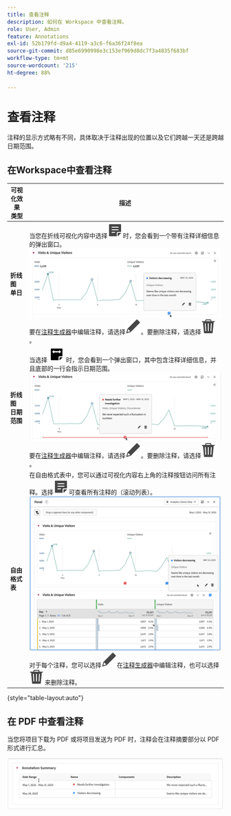```yaml
---
title: 查看注释
description: 如何在 Workspace 中查看注释。
role: User, Admin
feature: Annotations
exl-id: 52b179fd-d9a4-4119-a3c6-f6a36f24f8ea
source-git-commit: d85e6990998e3c153ef969d8dc7f3a4835f683bf
workflow-type: tm+mt
source-wordcount: '215'
ht-degree: 88%

---
```


# 查看注释

注释的显示方式略有不同，具体取决于注释出现的位置以及它们跨越一天还是跨越日期范围。

## 在Workspace中查看注释

| 可视化效果<br/>类型 | 描述 |
| --- | --- |
| **折线图&#x200B;**<br/>**单日** | 当您在折线可视化内容中选择![Annotate](/help/assets/icons/Annotate.svg)时，您会看到一个带有注释详细信息的弹出窗口。<br/>![Annotation single day](assets/annotation-single-day.png)<br/>要在[注释生成器](create-annotations.md#annotation-builder)中编辑注释，请选择![Edit](/help/assets/icons/Edit.svg)。要删除注释，请选择![Delete](/help/assets/icons/Delete.svg)。 |
| **折线图&#x200B;**<br/>**日期范围** | 当选择 ![AnnotateRange](/help/assets/icons/AnnotateRange.svg) 时，您会看到一个弹出窗口，其中包含注释详细信息，并且底部的一行会指示日期范围。<br/>![注释范围](assets/annotation-range.png)要在[注释生成器](create-annotations.md#annotation-builder)中编辑注释，请选择![Edit](/help/assets/icons/Edit.svg)。要删除注释，请选择![Delete](/help/assets/icons/Delete.svg)。 |
| **自由格式表** | 在自由格式表中，您可以通过可视化内容右上角的注释按钮访问所有注释。选择![Annotate](/help/assets/icons/Annotate.svg)可查看所有注释的（滚动列表）。<br/>![Annotations table](assets/annotations-table.png)<br/>对于每个注释，您可以选择![Edit](/help/assets/icons/Edit.svg)在[注释生成器](create-annotations.md#annotation-builder)中编辑注释，也可以选择![Delete](/help/assets/icons/Delete.svg)来删除注释。 |

{style="table-layout:auto"}

## 在 PDF 中查看注释

当您将项目下载为 PDF 或将项目发送为 PDF 时，注释会在注释摘要部分以 PDF 形式进行汇总。

![Highlighted view of a .pdf file showing explanations of annotations.](assets/annotations-pdf.png)


<!--
# View annotations

Annotations manifest slightly differently, depending on whether they span a single day or a date range.

## View annotations in Line charts or Tables

| Date | Appearance |
| --- | --- |
| **Single day** |   ![](assets/single-day.png)<p>When you hover over the annotation, you can see its details, you can edit it by selecting the pen icon, or you can delete it:<p> ![](assets/hover.png) |
| **Date range** |  The icon changes and when you hover over it, the date range appears.<p>![](assets/multi-day.png)<p>When you select it in the line chart, the annotation metadata appear, and you can edit or delete it:![](assets/multi-hover.png)<p>In a table, an icon appears on every date in the date range.<p>![](assets/multi-day-table.png)|
| **Overlapping annotations** | On days that have more than one annotation tied to them, the icon appears in a grey color.<p>![](assets/grey.png)<p>When you hover over the grey icon, all overlapping annotations appear:<p>![](assets/overlap.png) |

{style="table-layout:auto"}

## View annotations in a .pdf file

Since you cannot hover over icons in a .pdf file, this file (after export) provides notes of explanations at the bottom of a panel. Here is an example:

![](assets/ann-pdf.png)

## View annotations with non-trended data

Sometimes annotation are shown with non-trended data, but tied to a specific dimension. In that case, they appear only in a summary annotation in the bottom right corner. Here is an example:

![](assets/non-date.png)

The summary chart appears in all visualization types in the corner, not just in non-trended freeform tables and summary numbers. It also appears in visualizations like [!UICONTROL Donut], [!UICONTROL Flow],[!UICONTROL Fallout],[!UICONTROL Cohort], and so on.

![](assets/ann-summary.png)

-->